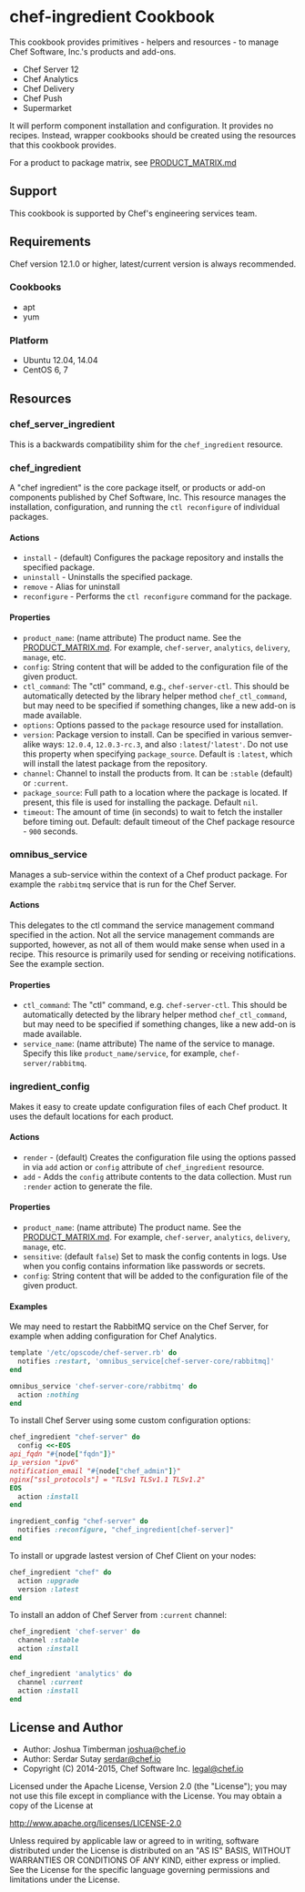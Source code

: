 # chef-ingredient Cookbook

This cookbook provides primitives - helpers and resources - to manage Chef Software, Inc.'s products and add-ons.

- Chef Server 12
- Chef Analytics
- Chef Delivery
- Chef Push
- Supermarket

It will perform component installation and configuration. It provides no recipes. Instead, wrapper cookbooks should be created using the resources that this cookbook provides.

For a product to package matrix, see [PRODUCT_MATRIX.md](https://github.com/chef-cookbooks/chef-ingredient/blob/master/PRODUCT_MATRIX.md)

## Support

This cookbook is supported by Chef's engineering services team.

## Requirements

Chef version 12.1.0 or higher, latest/current version is always recommended.

### Cookbooks

- apt
- yum

### Platform

- Ubuntu 12.04, 14.04
- CentOS 6, 7

## Resources

### chef_server_ingredient

This is a backwards compatibility shim for the `chef_ingredient` resource.

### chef_ingredient

A "chef ingredient" is the core package itself, or products or add-on components published by Chef Software, Inc. This resource manages the installation, configuration, and running the `ctl reconfigure` of individual packages.

#### Actions

- `install` - (default) Configures the package repository and installs the specified package.
- `uninstall` - Uninstalls the specified package.
- `remove` - Alias for uninstall
- `reconfigure` - Performs the `ctl reconfigure` command for the package.

#### Properties
- `product_name`: (name attribute) The product name. See the [PRODUCT_MATRIX.md](https://github.com/chef-cookbooks/chef-ingredient/blob/master/PRODUCT_MATRIX.md). For example, `chef-server`, `analytics`, `delivery`, `manage`, etc.
- `config`: String content that will be added to the configuration file of the given product.
- `ctl_command`: The "ctl" command, e.g., `chef-server-ctl`. This should be automatically detected by the library helper method `chef_ctl_command`, but may need to be specified if something changes, like a new add-on is made available.
- `options`: Options passed to the `package` resource used for installation.
- `version`: Package version to install. Can be specified in various semver-alike ways: `12.0.4`, `12.0.3-rc.3`, and also `:latest`/`'latest'`. Do not use this property when specifying `package_source`. Default is `:latest`, which will install the latest package from the repository.
- `channel`: Channel to install the products from. It can be `:stable` (default) or `:current`.
- `package_source`: Full path to a location where the package is located. If present, this file is used for installing the package. Default `nil`.
- `timeout`: The amount of time (in seconds) to wait to fetch the installer before timing out. Default: default timeout of the Chef package resource - `900` seconds.

### omnibus_service

Manages a sub-service within the context of a Chef product package. For example the `rabbitmq` service that is run for the Chef Server.

#### Actions

This delegates to the ctl command the service management command specified in the action. Not all the service management commands are supported, however, as not all of them would make sense when used in a recipe. This resource is primarily used for sending or receiving notifications. See the example section.

#### Properties

- `ctl_command`: The "ctl" command, e.g. `chef-server-ctl`. This should be automatically detected by the library helper method `chef_ctl_command`, but may need to be specified if something changes, like a  new add-on is made available.
- `service_name`: (name attribute) The name of the service to manage. Specify this like `product_name/service`, for example, `chef-server/rabbitmq`.

### ingredient_config

Makes it easy to create update configuration files of each Chef product. It uses the default locations for each product.

#### Actions

- `render` - (default) Creates the configuration file using the options passed in via `add` action or `config` attribute of `chef_ingredient` resource.
- `add` - Adds the `config` attribute contents to the data collection.  Must run `:render` action to generate the file.

#### Properties
- `product_name`: (name attribute) The product name. See the [PRODUCT_MATRIX.md](https://github.com/chef-cookbooks/chef-ingredient/blob/master/PRODUCT_MATRIX.md). For example, `chef-server`, `analytics`, `delivery`, `manage`, etc.
- `sensitive`: (default `false`) Set to mask the config contents in logs. Use when you config contains information like passwords or secrets.
- `config`: String content that will be added to the configuration file of the given product.

#### Examples

We may need to restart the RabbitMQ service on the Chef Server, for example when adding configuration for Chef Analytics.

```ruby
template '/etc/opscode/chef-server.rb' do
  notifies :restart, 'omnibus_service[chef-server-core/rabbitmq]'
end

omnibus_service 'chef-server-core/rabbitmq' do
  action :nothing
end
```

To install Chef Server using some custom configuration options:

```ruby
chef_ingredient "chef-server" do
  config <<-EOS
api_fqdn "#{node["fqdn"]}"
ip_version "ipv6"
notification_email "#{node["chef_admin"]}"
nginx["ssl_protocols"] = "TLSv1 TLSv1.1 TLSv1.2"
EOS
  action :install
end

ingredient_config "chef-server" do
  notifies :reconfigure, "chef_ingredient[chef-server]"
end

```

To install or upgrade lastest version of Chef Client on your nodes:

```ruby
chef_ingredient "chef" do
  action :upgrade
  version :latest
end
```

To install an addon of Chef Server from `:current` channel:

```ruby
chef_ingredient 'chef-server' do
  channel :stable
  action :install
end

chef_ingredient 'analytics' do
  channel :current
  action :install
end

```

## License and Author

- Author: Joshua Timberman <joshua@chef.io>
- Author: Serdar Sutay <serdar@chef.io>
- Copyright (C) 2014-2015, Chef Software Inc. <legal@chef.io>

Licensed under the Apache License, Version 2.0 (the "License");
you may not use this file except in compliance with the License.
You may obtain a copy of the License at

http://www.apache.org/licenses/LICENSE-2.0

Unless required by applicable law or agreed to in writing, software
distributed under the License is distributed on an "AS IS" BASIS,
WITHOUT WARRANTIES OR CONDITIONS OF ANY KIND, either express or implied.
See the License for the specific language governing permissions and
limitations under the License.
